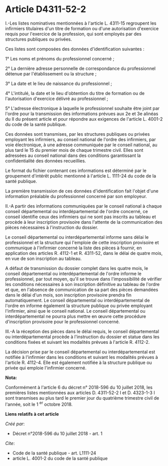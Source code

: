 # Article D4311-52-2

I.-Les listes nominatives mentionnées à l'article L. 4311-15 regroupent les infirmiers titulaires d'un titre de formation ou
d'une autorisation d'exercice requis pour l'exercice de la profession, qui sont employés par des structures publiques ou
privées.

Ces listes sont composées des données d'identification suivantes :

1° Les noms et prénoms du professionnel concerné ;

2° La dernière adresse personnelle de correspondance du professionnel détenue par l'établissement ou la structure ;

3° La date et le lieu de naissance du professionnel ;

4° L'intitulé, la date et le lieu d'obtention du titre de formation ou de l'autorisation d'exercice délivré au
professionnel ;

5° L'adresse électronique à laquelle le professionnel souhaite être joint par l'ordre pour la transmission des informations
prévues aux 2e et 3e alinéas du II du présent article et pour répondre aux exigences de l'article L. 4001-2 du code de la
santé publique.

Ces données sont transmises, par les structures publiques ou privées employant les infirmiers, au conseil national de l'ordre
des infirmiers, par voie électronique, à une adresse communiquée par le conseil national, au plus tard le 15 du premier mois
de chaque trimestre civil. Elles sont adressées au conseil national dans des conditions garantissant la confidentialité des
données recueillies.

Le format du fichier contenant ces informations est déterminé par le groupement d'intérêt public mentionné à l'article L.
1111-24 du code de la santé publique.

La première transmission de ces données d'identification fait l'objet d'une information préalable du professionnel concerné
par son employeur.

II.-A partir des informations communiquées par le conseil national à chaque conseil départemental ou interdépartemental de
l'ordre concerné, ce conseil identifie ceux des infirmiers qui ne sont pas inscrits au tableau et procède à leur inscription
provisoire dans l'attente de la communication des pièces nécessaires à l'instruction du dossier.

Le conseil départemental ou interdépartemental informe sans délai le professionnel et la structure qui l'emploie de cette
inscription provisoire et communique à l'infirmier concerné la liste des pièces à fournir, en application des articles R.
4112-1 et R. 4311-52, dans le délai de quatre mois, en vue de son inscription au tableau.

A défaut de transmission du dossier complet dans les quatre mois, le conseil départemental ou interdépartemental de l'ordre
informe le professionnel, par tout moyen, qu'il se trouve dans l'impossibilité de vérifier les conditions nécessaires à son
inscription définitive au tableau de l'ordre et que, en l'absence de communication de sa part des pièces demandées dans le
délai d'un mois, son inscription provisoire prendra fin automatiquement. Le conseil départemental ou interdépartemental de
l'ordre en informe également la structure publique ou privée employant l'infirmier, ainsi que le conseil national. Le conseil
départemental ou interdépartemental ne pourra plus mettre en œuvre cette procédure d'inscription provisoire pour le
professionnel concerné.

III.-A la réception des pièces dans le délai requis, le conseil départemental ou interdépartemental procède à l'instruction
du dossier et statue dans les conditions fixées et suivant les modalités prévues à l'article R. 4112-2.

La décision prise par le conseil départemental ou interdépartemental est notifiée à l'infirmier dans les conditions et
suivant les modalités prévues à l'article R. 4112-4. Elle est également notifiée à la structure publique ou privée qui
emploie l'infirmier concerné.

**Nota:**

Conformément à l'article 6 du décret n° 2018-596 du 10 juillet 2018, les premières listes mentionnées aux articles D.
4311-52-2 I et D. 4323-1-3 I sont transmises au plus tard le premier jour du quatrième trimestre civil de l'année, soit le 1
  <sup>er</sup> octobre 2018.

**Liens relatifs à cet article**

_Créé par_:

  - Décret n°2018-596 du 10 juillet 2018 - art. 1

_Cite_:

  - Code de la santé publique - art. L1111-24
  - article L. 4001-2 du code de la santé publique
